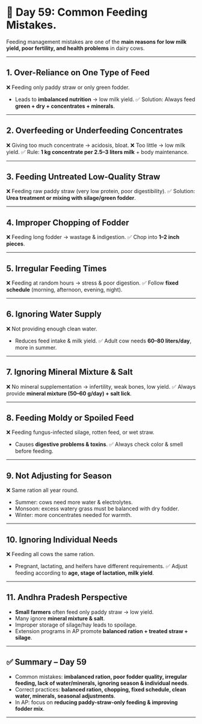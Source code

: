 <H1>🐄 Day 59: Common Feeding Mistakes.</H1>

Feeding management mistakes are one of the **main reasons for low milk yield, poor fertility, and health problems** in dairy cows.


---

## 1. Over-Reliance on One Type of Feed

❌ Feeding only paddy straw or only green fodder.

* Leads to **imbalanced nutrition** → low milk yield.
  ✅ Solution: Always feed **green + dry + concentrates + minerals**.

---

## 2. Overfeeding or Underfeeding Concentrates

❌ Giving too much concentrate → acidosis, bloat.
❌ Too little → low milk yield.
✅ Rule: **1 kg concentrate per 2.5–3 liters milk** + body maintenance.

---

## 3. Feeding Untreated Low-Quality Straw

❌ Feeding raw paddy straw (very low protein, poor digestibility).
✅ Solution: **Urea treatment or mixing with silage/green fodder**.

---

## 4. Improper Chopping of Fodder

❌ Feeding long fodder → wastage & indigestion.
✅ Chop into **1–2 inch pieces**.

---

## 5. Irregular Feeding Times

❌ Feeding at random hours → stress & poor digestion.
✅ Follow **fixed schedule** (morning, afternoon, evening, night).

---

## 6. Ignoring Water Supply

❌ Not providing enough clean water.

* Reduces feed intake & milk yield.
  ✅ Adult cow needs **60–80 liters/day**, more in summer.

---

## 7. Ignoring Mineral Mixture & Salt

❌ No mineral supplementation → infertility, weak bones, low yield.
✅ Always provide **mineral mixture (50–60 g/day) + salt lick**.

---

## 8. Feeding Moldy or Spoiled Feed

❌ Feeding fungus-infected silage, rotten feed, or wet straw.

* Causes **digestive problems & toxins**.
  ✅ Always check color & smell before feeding.

---

## 9. Not Adjusting for Season

❌ Same ration all year round.

* Summer: cows need more water & electrolytes.
* Monsoon: excess watery grass must be balanced with dry fodder.
* Winter: more concentrates needed for warmth.

---

## 10. Ignoring Individual Needs

❌ Feeding all cows the same ration.

* Pregnant, lactating, and heifers have different requirements.
  ✅ Adjust feeding according to **age, stage of lactation, milk yield**.

---

## 11. Andhra Pradesh Perspective

* **Small farmers** often feed only paddy straw → low yield.
* Many ignore **mineral mixture & salt**.
* Improper storage of silage/hay leads to spoilage.
* Extension programs in AP promote **balanced ration + treated straw + silage**.

---

## ✅ Summary – Day 59

* Common mistakes: **imbalanced ration, poor fodder quality, irregular feeding, lack of water/minerals, ignoring season & individual needs**.
* Correct practices: **balanced ration, chopping, fixed schedule, clean water, minerals, seasonal adjustments**.
* In AP: focus on **reducing paddy-straw-only feeding & improving fodder mix**.

---

